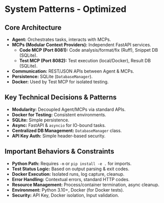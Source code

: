 # System Patterns - Optimized

## Core Architecture
- **Agent:** Orchestrates tasks, interacts with MCPs.
- **MCPs (Modular Context Providers):** Independent FastAPI services.
    - **Code MCP (Port 8081):** Code analysis/format/fix (Ruff), Snippet DB (SQLite).
    - **Test MCP (Port 8082):** Test execution (local/Docker), Result DB (SQLite).
- **Communication:** REST/JSON APIs between Agent & MCPs.
- **Persistence:** SQLite (`DatabaseManager`).
- **Docker:** Used by Test MCP for isolated testing.

## Key Technical Decisions & Patterns
- **Modularity:** Decoupled Agent/MCPs via standard APIs.
- **Docker for Testing:** Consistent environments.
- **SQLite:** Simple persistence.
- **Async:** FastAPI & `asyncio` for IO-bound tasks.
- **Centralized DB Management:** `DatabaseManager` class.
- **API Key Auth:** Simple header-based security.

## Important Behaviors & Constraints
- **Python Path:** Requires `-m` or `pip install -e .` for imports.
- **Test Status Logic:** Based on output parsing & exit codes.
- **Docker Execution:** Isolated runs, log capture, cleanup.
- **Error Handling:** Contextual errors, standard HTTP codes.
- **Resource Management:** Process/container termination, async cleanup.
- **Environment:** Python 3.10+, Docker (for Docker tests).
- **Security:** API Key, Docker isolation, Input validation.
